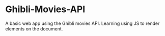 # Ghibli-Movies-API
A basic web app using the Ghibli movies API. Learning using JS to render elements on the document.

